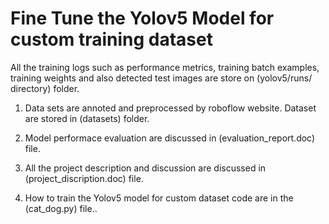 # Fine Tune the Yolov5 Model for custom training dataset

All the training logs such as performance metrics, training batch examples, training weights and also detected test images are store on (yolov5/runs/ directory) folder.

 1. Data sets are annoted and preprocessed by roboflow website. Dataset are stored in (datasets) folder.

 2. Model performace evaluation are discussed in (evaluation_report.doc) file.

 3. All the project description and discussion are discussed in (project_discription.doc) file.
 
 4. How to train the Yolov5 model for custom dataset code are in the (cat_dog.py) file..
